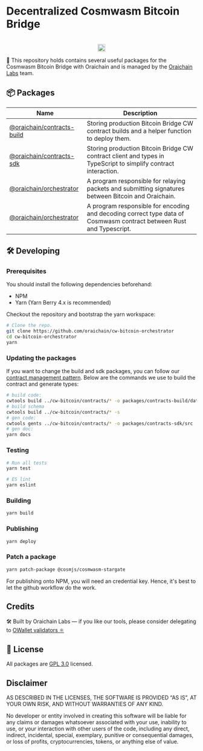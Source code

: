 # Decentralized Cosmwasm Bitcoin Bridge

<p align="center" width="100%">
  <br />
   <a href="https://github.com/oraichain/cw-bitcoin-orchestrator/blob/master/LICENSE"><img height="20" src="https://img.shields.io/badge/License-GNU%20GPL-blue.svg"></a>
</p>

:information_desk_person: This repository holds contains several useful packages for the Cosmwasm Bitcoin Bridge with Oraichain and is managed by the [Oraichain Labs](https://orai.io/) team.

## 📦 Packages

| Name                                                                                                                    | Description                                                                                                         |
| ----------------------------------------------------------------------------------------------------------------------- | ------------------------------------------------------------------------------------------------------------------- |
| [@oraichain/contracts-build](https://github.com/oraichain/cw-bitcoin-orchestrator/tree/master/packages/contracts-build) | Storing production Bitcoin Bridge CW contract builds and a helper function to deploy them.                          |
| [@oraichain/contracts-sdk](https://github.com/oraichain/cw-bitcoin-orchestrator/tree/master/packages/contracts-sdk)     | Storing production Bitcoin Bridge CW contract client and types in TypeScript to simplify contract interaction.      |
| [@oraichain/orchestrator](https://github.com/oraichain/cw-bitcoin-orchestrator/tree/master/packages/orchestrator)       | A program responsible for relaying packets and submitting signatures between Bitcoin and Oraichain.                 |
| [@oraichain/orchestrator](https://github.com/oraichain/cw-bitcoin-orchestrator/tree/master/packages/wasm-sdk)           | A program responsible for encoding and decoding correct type data of Cosmwasm contract between Rust and Typescript. |

## 🛠 Developing

### Prerequisites

You should install the following dependencies beforehand:

- NPM
- Yarn (Yarn Berry 4.x is recommended)

Checkout the repository and bootstrap the yarn workspace:

```sh
# Clone the repo.
git clone https://github.com/oraichain/cw-bitcoin-orchestrator
cd cw-bitcoin-orchestrator
yarn
```

### Updating the packages

If you want to change the build and sdk packages, you can follow our [contract management pattern](https://docs.orai.io/developer-guides/cosmwasm-contract/manage-contract-pattern). Below are the commands we use to build the contract and generate types:

```sh
# build code:
cwtools build ../cw-bitcoin/contracts/* -o packages/contracts-build/data
# build schema
cwtools build ../cw-bitcoin/contracts/* -s
# gen code:
cwtools gents ../cw-bitcoin/contracts/* -o packages/contracts-sdk/src
# gen doc:
yarn docs
```

### Testing

```sh
# Run all tests
yarn test

# ES lint
yarn eslint
```

### Building

```sh
yarn build
```

### Publishing

```sh
yarn deploy
```

### Patch a package

```sh
yarn patch-package @cosmjs/cosmwasm-stargate
```

For publishing onto NPM, you will need an credential key. Hence, it's best to let the github workflow do the work.

## Credits

🛠 Built by Oraichain Labs — if you like our tools, please consider delegating to [OWallet validators ⚛️](https://owallet.dev/validators)

## 🪪 License

All packages are [GPL 3.0](https://www.gnu.org/licenses/gpl-3.0.en.html) licensed.

## Disclaimer

AS DESCRIBED IN THE LICENSES, THE SOFTWARE IS PROVIDED “AS IS”, AT YOUR OWN RISK, AND WITHOUT WARRANTIES OF ANY KIND.

No developer or entity involved in creating this software will be liable for any claims or damages whatsoever associated with your use, inability to use, or your interaction with other users of the code, including any direct, indirect, incidental, special, exemplary, punitive or consequential damages, or loss of profits, cryptocurrencies, tokens, or anything else of value.

